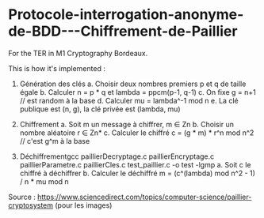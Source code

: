 # Protocole-interrogation-anonyme-de-BDD---Chiffrement-de-Paillier
For the TER in M1 Cryptography Bordeaux.


This is how it's implemented :

1. Génération des clés
   a. Choisir deux nombres premiers p et q de taille égale
   b. Calculer n = p * q et lambda = ppcm(p-1, q-1)
   c. On fixe g = n+1         // est random à la base
   d. Calculer mu = lambda^-1 mod n
   e. La clé publique est (n, g), la clé privée est (lambda, mu)

2. Chiffrement
   a. Soit m un message à chiffrer, m ∈ Zn
   b. Choisir un nombre aléatoire r ∈ Zn*
   c. Calculer le chiffré c = (g * m) * r^n mod n^2         // c'est g^m à la base

3. Déchiffrementgcc paillierDecryptage.c paillierEncryptage.c paillierParametre.c paillierCles.c test_paillier.c -o test -lgmp
   a. Soit c le chiffré à déchiffrer
   b. Calculer le déchiffré m = (c^(lambda) mod n^2 - 1) / n * mu mod n


Source : https://www.sciencedirect.com/topics/computer-science/paillier-cryptosystem (pour les images)
